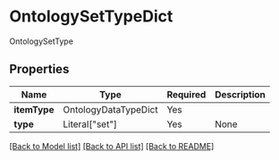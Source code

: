 # OntologySetTypeDict

OntologySetType

## Properties
| Name | Type | Required | Description |
| ------------ | ------------- | ------------- | ------------- |
**itemType** | OntologyDataTypeDict | Yes |  |
**type** | Literal["set"] | Yes | None |


[[Back to Model list]](../../../README.md#models-v1-link) [[Back to API list]](../../../README.md#apis-v1-link) [[Back to README]](../../../README.md)
